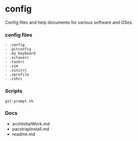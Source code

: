 # config
Config files and help documents for various software and OSes.

### config files
```
- .config
- .gitconfig
- .my_keyboard
- .octaverc
- .taskrc
- .vim
- .xinitrc
- .zprofile
- .zshrc
```

### Scripts
```
git-prompt.sh
```

### Docs
- archInitialWork.md
- pacstrapInstall.md
- readme.md
